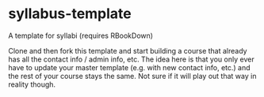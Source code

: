 # syllabus-template
A template for syllabi (requires RBookDown)

Clone and then fork this template and start building a course that already has all the contact info / admin info, etc. 
The idea here is that you only ever have to update your master template (e.g. with new contact info, etc.) and the rest of your course stays the same.  Not sure if it will play out that way in reality though.
